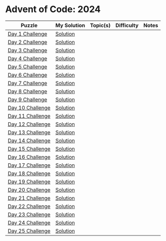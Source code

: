 # Advent of Code: 2024

| Puzzle | My Solution | Topic(s) | Difficulty | Notes |
|--------|-------------|----------|------------|-------|
| [Day 1 Challenge](https://adventofcode.com/2024/day/1) | [Solution](#) |  |  |  |
| [Day 2 Challenge](https://adventofcode.com/2024/day/2) | [Solution](#) |  |  |  |
| [Day 3 Challenge](https://adventofcode.com/2024/day/3) | [Solution](#) |  |  |  |
| [Day 4 Challenge](https://adventofcode.com/2024/day/4) | [Solution](#) |  |  |  |
| [Day 5 Challenge](https://adventofcode.com/2024/day/5) | [Solution](#) |  |  |  |
| [Day 6 Challenge](https://adventofcode.com/2024/day/6) | [Solution](#) |  |  |  |
| [Day 7 Challenge](https://adventofcode.com/2024/day/7) | [Solution](#) |  |  |  |
| [Day 8 Challenge](https://adventofcode.com/2024/day/8) | [Solution](#) |  |  |  |
| [Day 9 Challenge](https://adventofcode.com/2024/day/9) | [Solution](#) |  |  |  |
| [Day 10 Challenge](https://adventofcode.com/2024/day/10) | [Solution](#) |  |  |  |
| [Day 11 Challenge](https://adventofcode.com/2024/day/11) | [Solution](#) |  |  |  |
| [Day 12 Challenge](https://adventofcode.com/2024/day/12) | [Solution](#) |  |  |  |
| [Day 13 Challenge](https://adventofcode.com/2024/day/13) | [Solution](#) |  |  |  |
| [Day 14 Challenge](https://adventofcode.com/2024/day/14) | [Solution](#) |  |  |  |
| [Day 15 Challenge](https://adventofcode.com/2024/day/15) | [Solution](#) |  |  |  |
| [Day 16 Challenge](https://adventofcode.com/2024/day/16) | [Solution](#) |  |  |  |
| [Day 17 Challenge](https://adventofcode.com/2024/day/17) | [Solution](#) |  |  |  |
| [Day 18 Challenge](https://adventofcode.com/2024/day/18) | [Solution](#) |  |  |  |
| [Day 19 Challenge](https://adventofcode.com/2024/day/19) | [Solution](#) |  |  |  |
| [Day 20 Challenge](https://adventofcode.com/2024/day/20) | [Solution](#) |  |  |  |
| [Day 21 Challenge](https://adventofcode.com/2024/day/21) | [Solution](#) |  |  |  |
| [Day 22 Challenge](https://adventofcode.com/2024/day/22) | [Solution](#) |  |  |  |
| [Day 23 Challenge](https://adventofcode.com/2024/day/23) | [Solution](#) |  |  |  |
| [Day 24 Challenge](https://adventofcode.com/2024/day/24) | [Solution](#) |  |  |  |
| [Day 25 Challenge](https://adventofcode.com/2024/day/25) | [Solution](#) |  |  |  |
